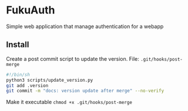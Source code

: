 # FukuAuth

Simple web application that manage authentication for a webapp

## Install
Create a post commit script to update the version.
File: `.git/hooks/post-merge`
```sh
#!/bin/sh
python3 scripts/update_version.py
git add .version
git commit -m "docs: version update after merge" --no-verify
```
Make it executable `chmod +x .git/hooks/post-merge`  
